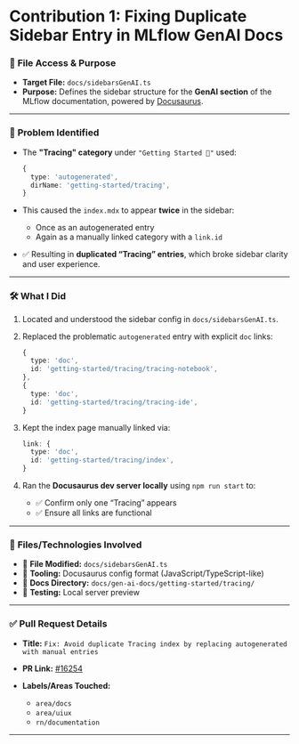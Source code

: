 # Contribution 1: Fixing Duplicate Sidebar Entry in MLflow GenAI Docs

### 📂 **File Access & Purpose**

* **Target File:** `docs/sidebarsGenAI.ts`
* **Purpose:** Defines the sidebar structure for the **GenAI section** of the MLflow documentation, powered by [Docusaurus](https://docusaurus.io/).

---

### 🎯 **Problem Identified**

* The **"Tracing" category** under `"Getting Started 🚀"` used:

  ```ts
  {
    type: 'autogenerated',
    dirName: 'getting-started/tracing',
  }
  ```

* This caused the `index.mdx` to appear **twice** in the sidebar:

  * Once as an autogenerated entry
  * Again as a manually linked category with a `link.id`

* ✅ Resulting in **duplicated “Tracing” entries**, which broke sidebar clarity and user experience.

---

### 🛠️ **What I Did**

1. Located and understood the sidebar config in `docs/sidebarsGenAI.ts`.
2. Replaced the problematic `autogenerated` entry with explicit `doc` links:

   ```ts
   {
     type: 'doc',
     id: 'getting-started/tracing/tracing-notebook',
   },
   {
     type: 'doc',
     id: 'getting-started/tracing/tracing-ide',
   }
   ```
3. Kept the index page manually linked via:

   ```ts
   link: {
     type: 'doc',
     id: 'getting-started/tracing/index',
   }
   ```
4. Ran the **Docusaurus dev server locally** using `npm run start` to:

   * ✅ Confirm only one “Tracing” appears
   * ✅ Ensure all links are functional

---

### 🧾 **Files/Technologies Involved**

* 📄 **File Modified:** `docs/sidebarsGenAI.ts`
* 🧠 **Tooling:** Docusaurus config format (JavaScript/TypeScript-like)
* 📁 **Docs Directory:** `docs/gen-ai-docs/getting-started/tracing/`
* 🧪 **Testing:** Local server preview

---

### ✅ **Pull Request Details**

* **Title:** `Fix: Avoid duplicate Tracing index by replacing autogenerated with manual entries`
* **PR Link:** [#16254](https://github.com/mlflow/mlflow/pull/16254)
* **Labels/Areas Touched:**

  * `area/docs`
  * `area/uiux`
  * `rn/documentation`

---
